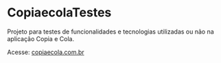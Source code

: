 # CopiaecolaTestes
Projeto para testes de funcionalidades e tecnologias utilizadas ou não na aplicação Copia e Cola.

Acesse: <a href="http://www.copiaecola.com.br" target="_blank">copiaecola.com.br</a>
